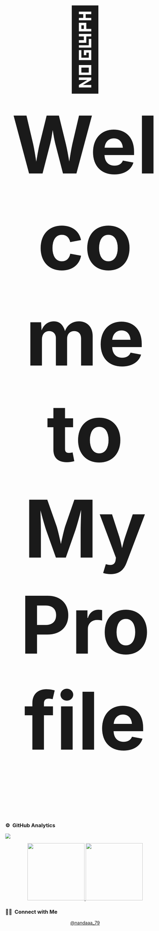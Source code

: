 
<h1 align="center" style="font-size:250px">👋 Welcome to My Profile</h1>


##
### ⚙️ &nbsp;GitHub Analytics

![](https://komarev.com/ghpvc/?username=Nandaxy&color=447ff7&label=Visitor+count)

<p align="center" class="d-flex justify-content-center align-items-center">
  <a href="https://github.com/Nandaxy">
  <img height="180em" src="https://github-readme-stats-eight-theta.vercel.app/api?username=Nandaxy&show_icons=true&theme=omni&include_all_commits=true&count_private=true"/>
  <img height="180em" src="https://github-readme-stats-eight-theta.vercel.app/api/top-langs/?username=Nandaxy&layout=compact&langs_count=8&theme=omni"/>
  </a>
</p>

### 🤝🏻 &nbsp;Connect with Me

<p align="center">
<a href="https://www.instagram.com/nandaaa_79">@nandaaa_79</a>

